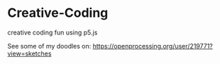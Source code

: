 # Creative-Coding
creative coding fun using p5.js

See some of my doodles on: https://openprocessing.org/user/219771?view=sketches
